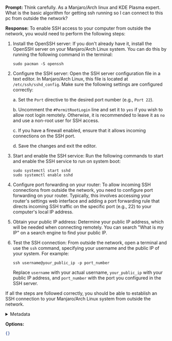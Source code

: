 **Prompt:**
Think carefully. As a Manjaro/Arch linux and KDE Plasma expert. What is the basic algorithm for getting ssh running so I can connect to this pc from outside the network?

**Response:**
To enable SSH access to your computer from outside the network, you would need to perform the following steps:

1. Install the OpenSSH server: If you don't already have it, install the OpenSSH server on your Manjaro/Arch Linux system. You can do this by running the following command in the terminal:
   ```
   sudo pacman -S openssh
   ```

2. Configure the SSH server: Open the SSH server configuration file in a text editor. In Manjaro/Arch Linux, this file is located at `/etc/ssh/sshd_config`. Make sure the following settings are configured correctly:

   a. Set the `Port` directive to the desired port number (e.g., `Port 22`).

   b. Uncomment the `#PermitRootLogin` line and set it to `yes` if you wish to allow root login remotely. Otherwise, it is recommended to leave it as `no` and use a non-root user for SSH access.

   c. If you have a firewall enabled, ensure that it allows incoming connections on the SSH port.

   d. Save the changes and exit the editor.

3. Start and enable the SSH service: Run the following commands to start and enable the SSH service to run on system boot:
   ```
   sudo systemctl start sshd
   sudo systemctl enable sshd
   ```

4. Configure port forwarding on your router: To allow incoming SSH connections from outside the network, you need to configure port forwarding on your router. Typically, this involves accessing your router's settings web interface and adding a port forwarding rule that directs incoming SSH traffic on the specific port (e.g., 22) to your computer's local IP address.

5. Obtain your public IP address: Determine your public IP address, which will be needed when connecting remotely. You can search "What is my IP" on a search engine to find your public IP.

6. Test the SSH connection: From outside the network, open a terminal and use the `ssh` command, specifying your username and the public IP of your system. For example:
   ```
   ssh username@your_public_ip -p port_number
   ```
   Replace `username` with your actual username, `your_public_ip` with your public IP address, and `port_number` with the port you configured in the SSH server.

If all the steps are followed correctly, you should be able to establish an SSH connection to your Manjaro/Arch Linux system from outside the network.

<details><summary>Metadata</summary>

- Duration: 22327 ms
- Datetime: 2023-09-24T09:20:57.489074
- Model: gpt-3.5-turbo-0613

</details>

**Options:**
```json
{}
```

